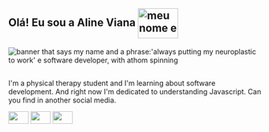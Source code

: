 ## Olá! Eu sou a Aline Viana <img align="center" alt="meu nome e uma frase:'always putting my neuroplastic to work' e software developer, com atomo girando" height="60" width="80" src="https://media.tenor.com/images/63b15c284439d44932f388e5d8ccc655/tenor.gif">


<img align="center" alt="banner that says my name and a phrase:'always putting my neuroplastic to work' e software developer, with athom spinning" src="https://github.com/linefmv/linefmv/blob/main/Purple%20Birthday%20Email%20Header.gif?raw=true"> 

##

I'm a physical therapy student and I'm learning about software development. And right now I'm dedicated to understanding Javascript. Can you find in another social media. 

<div>
<a href = "mailto: alinemaciel018@gmail.com"><img src="https://www.flaticon.com/svg/vstatic/svg/355/355992.svg?token=exp=1616184188~hmac=2e9f94ebe293d71e2dd60dc39073dd13" height="25" width="40" target="_blank"></a>
<a href="https://www.linkedin.com/in/viana-aline/" target="_blank"><img src="https://www.flaticon.com/svg/vstatic/svg/355/355994.svg?token=exp=1616184278~hmac=0a7770f3b391c04bf20183c631486d4b" height="25" width="40" target="_blank"></a>
<a href="https://www.instagram.com/linefmv/" target="_blank"><img src="https://www.flaticon.com/svg/vstatic/svg/355/355975.svg?token=exp=1616183899~hmac=3ed27a5f20ac49fe080aacad23cb04b4" height="25" width="40" target="_blank"></a>
</div>

